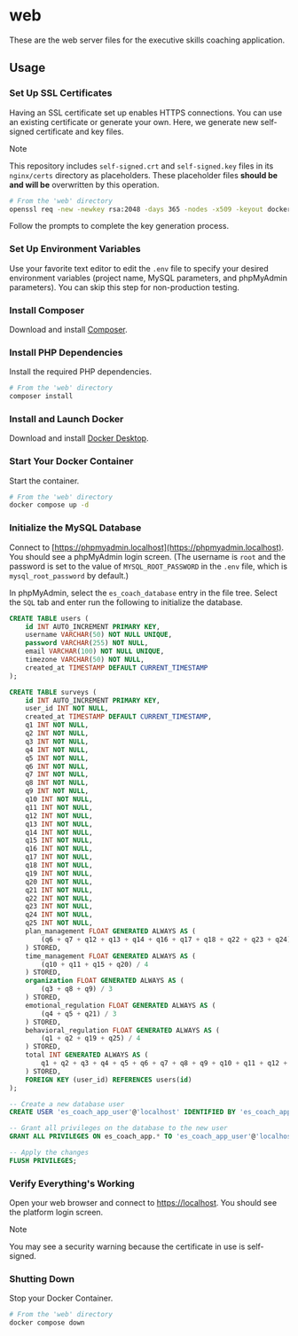 # web

These are the web server files for the executive skills coaching application.

## Usage

### Set Up SSL Certificates

Having an SSL certificate set up enables HTTPS connections. You can use an existing certificate or generate your own. Here, we generate new self-signed certificate and key files.

> [!NOTE]  
> This repository includes `self-signed.crt` and `self-signed.key` files in its `nginx/certs` directory as placeholders. These placeholder files **should be and will be** overwritten by this operation.

``` sh
# From the 'web' directory
openssl req -new -newkey rsa:2048 -days 365 -nodes -x509 -keyout docker/nginx/ssl/self-signed.key -out docker/nginx/ssl/self-signed.crt
```

Follow the prompts to complete the key generation process.

### Set Up Environment Variables

Use your favorite text editor to edit the `.env` file to specify your desired environment variables (project name, MySQL parameters, and phpMyAdmin parameters). You can skip this step for non-production testing.

### Install Composer

Download and install [Composer](https://getcomposer.org/).

### Install PHP Dependencies

Install the required PHP dependencies.
``` sh
# From the 'web' directory
composer install
```

### Install and Launch Docker

Download and install [Docker Desktop](https://www.docker.com/).

### Start Your Docker Container

Start the container.
``` sh
# From the 'web' directory
docker compose up -d
```

### Initialize the MySQL Database

Connect to [https://phpmyadmin.localhost](https://phpmyadmin.localhost). You should see a phpMyAdmin login screen. (The username is `root` and the password is set to the value of `MYSQL_ROOT_PASSWORD` in the `.env` file, which is `mysql_root_password` by default.)

In phpMyAdmin, select the `es_coach_database` entry in the file tree. Select the `SQL` tab and enter run the following to initialize the database.

``` sql
CREATE TABLE users (
    id INT AUTO_INCREMENT PRIMARY KEY,
    username VARCHAR(50) NOT NULL UNIQUE,
    password VARCHAR(255) NOT NULL,
    email VARCHAR(100) NOT NULL UNIQUE,
    timezone VARCHAR(50) NOT NULL,
    created_at TIMESTAMP DEFAULT CURRENT_TIMESTAMP
);

CREATE TABLE surveys (
    id INT AUTO_INCREMENT PRIMARY KEY,
    user_id INT NOT NULL,
    created_at TIMESTAMP DEFAULT CURRENT_TIMESTAMP,
    q1 INT NOT NULL,
    q2 INT NOT NULL,
    q3 INT NOT NULL,
    q4 INT NOT NULL,
    q5 INT NOT NULL,
    q6 INT NOT NULL,
    q7 INT NOT NULL,
    q8 INT NOT NULL,
    q9 INT NOT NULL,
    q10 INT NOT NULL,
    q11 INT NOT NULL,
    q12 INT NOT NULL,
    q13 INT NOT NULL,
    q14 INT NOT NULL,
    q15 INT NOT NULL,
    q16 INT NOT NULL,
    q17 INT NOT NULL,
    q18 INT NOT NULL,
    q19 INT NOT NULL,
    q20 INT NOT NULL,
    q21 INT NOT NULL,
    q22 INT NOT NULL,
    q23 INT NOT NULL,
    q24 INT NOT NULL,
    q25 INT NOT NULL,
    plan_management FLOAT GENERATED ALWAYS AS (
        (q6 + q7 + q12 + q13 + q14 + q16 + q17 + q18 + q22 + q23 + q24) / 11
    ) STORED,
    time_management FLOAT GENERATED ALWAYS AS (
        (q10 + q11 + q15 + q20) / 4
    ) STORED,
    organization FLOAT GENERATED ALWAYS AS (
        (q3 + q8 + q9) / 3
    ) STORED,
    emotional_regulation FLOAT GENERATED ALWAYS AS (
        (q4 + q5 + q21) / 3
    ) STORED,
    behavioral_regulation FLOAT GENERATED ALWAYS AS (
        (q1 + q2 + q19 + q25) / 4
    ) STORED,
    total INT GENERATED ALWAYS AS (
        q1 + q2 + q3 + q4 + q5 + q6 + q7 + q8 + q9 + q10 + q11 + q12 + q13 + q14 + q15 + q16 + q17 + q18 + q19 + q20 + q21 + q22 + q23 + q24 + q25
    ) STORED,
    FOREIGN KEY (user_id) REFERENCES users(id)
);

-- Create a new database user
CREATE USER 'es_coach_app_user'@'localhost' IDENTIFIED BY 'es_coach_app_password';

-- Grant all privileges on the database to the new user
GRANT ALL PRIVILEGES ON es_coach_app.* TO 'es_coach_app_user'@'localhost';

-- Apply the changes
FLUSH PRIVILEGES;
```

### Verify Everything's Working

Open your web browser and connect to [https://localhost](https://localhost). You should see the platform login screen.

> [!NOTE]  
> You may see a security warning because the certificate in use is self-signed.

### Shutting Down

Stop your Docker Container.
``` sh
# From the 'web' directory
docker compose down
```
